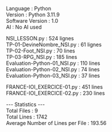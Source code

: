 Language : Python  
Version : Python 3.11.9  
Software Version : 1.0  
AI : No AI used   
  
NSI_LESSON.py : 524  lignes  
TP-01-DevineNombre_NSI.py : 61  lignes  
TP-02-Foot_NSI.py : 70  lines  
TP-03-RPG_NSI.py : 185  lines  
Evaluation-Python-01_NSI.py : 110  lines  
Evaluation-Python-02_NSI.py : 74  lines  
Evaluation-Python-03_NSI.py : 37  lines  

FRANCE-IOI_EXERCICE-01.py : 451  lines  
FRANCE-IOI_EXERCICE-02.py : 230  lines  

--- Statistics ---  
Total Files :  9  
Total Lines :  1742  
Average Number of Lines per File :  193.56  

